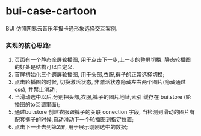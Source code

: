 # bui-case-cartoon

BUI 仿照网易云音乐年报卡通形象选择交互案例.


### 实现的核心思路: 

1. 页面有一个静态全屏轮播图, 用于点击下一步,上一步的整屏切换. 静态轮播图的好处是结构可以自定义. 
2. 首屏初始化三个跨屏轮播图, 用于头部,衣服,裤子的正常选择切换;
3. 点击轮播图的时候, 切换激活状态, 非激活状态隐藏左右两个图片(隐藏通过css), 并禁止滑动 ; 
4. 当滑动选中以后,分别把头部,衣服,裤子的图片地址,索引 缓存在 bui.store (轮播图的to回调里面);
5. 通过bui.store 创建衣服跟裤子的关联 conection 字段, 当检测到滑动的图片有配套裤子的时候,自动滑动下一个轮播图到指定位置;
6. 点击下一步去到第2屏, 用于展示刚刚选中的数据; 
